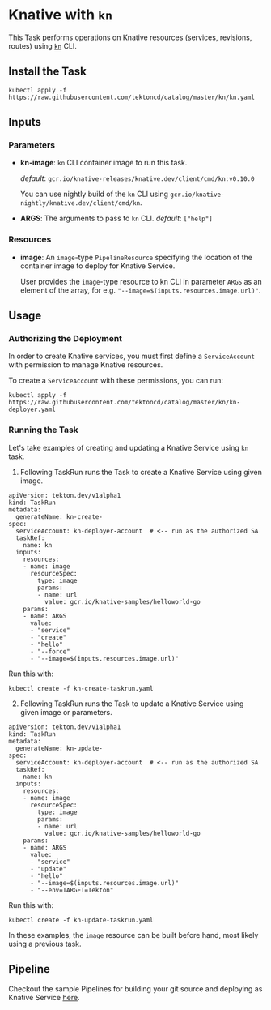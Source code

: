 # Knative with `kn`

This Task performs operations on Knative resources (services, revisions, routes) using
[`kn`](https://github.com/knative/client) CLI.

## Install the Task

```
kubectl apply -f https://raw.githubusercontent.com/tektoncd/catalog/master/kn/kn.yaml
```

## Inputs

### Parameters

* **kn-image**: `kn` CLI container image to run this task.

  _default_: `gcr.io/knative-releases/knative.dev/client/cmd/kn:v0.10.0`

  You can use nightly build of the `kn` CLI using
  `gcr.io/knative-nightly/knative.dev/client/cmd/kn`.


* **ARGS**: The arguments to pass to `kn` CLI.  _default_: `["help"]`

### Resources

* **image**: An `image`-type `PipelineResource` specifying the location of the
  container image to deploy for Knative Service.

  User provides the `image`-type resource to kn CLI in parameter `ARGS` as an
  element of the array, for e.g. `"--image=$(inputs.resources.image.url)"`.

## Usage

### Authorizing the Deployment

In order to create Knative services, you must first define a `ServiceAccount`
with permission to manage Knative resources.

To create a `ServiceAccount` with these permissions, you can run:

```
kubectl apply -f https://raw.githubusercontent.com/tektoncd/catalog/master/kn/kn-deployer.yaml
```

### Running the Task

Let's take examples of creating and updating a Knative Service using `kn` task.

1. Following TaskRun runs the Task to create a Knative Service using given image.

```
apiVersion: tekton.dev/v1alpha1
kind: TaskRun
metadata:
  generateName: kn-create-
spec:
  serviceAccount: kn-deployer-account  # <-- run as the authorized SA
  taskRef:
    name: kn
  inputs:
    resources:
    - name: image
      resourceSpec:
        type: image
        params:
        - name: url
          value: gcr.io/knative-samples/helloworld-go
    params:
    - name: ARGS
      value:
      - "service"
      - "create"
      - "hello"
      - "--force"
      - "--image=$(inputs.resources.image.url)"
```

Run this with:

```
kubectl create -f kn-create-taskrun.yaml
```

2. Following TaskRun runs the Task to update a Knative Service using given image or parameters.

```
apiVersion: tekton.dev/v1alpha1
kind: TaskRun
metadata:
  generateName: kn-update-
spec:
  serviceAccount: kn-deployer-account  # <-- run as the authorized SA
  taskRef:
    name: kn
  inputs:
    resources:
    - name: image
      resourceSpec:
        type: image
        params:
        - name: url
          value: gcr.io/knative-samples/helloworld-go
    params:
    - name: ARGS
      value:
      - "service"
      - "update"
      - "hello"
      - "--image=$(inputs.resources.image.url)"
      - "--env=TARGET=Tekton"
```

Run this with:

```
kubectl create -f kn-update-taskrun.yaml
```

In these examples, the `image` resource can be built before hand, most
likely using a previous task.

## Pipeline
Checkout the sample Pipelines for building your git source and deploying
as Knative Service [here](./knative-dockerfile-deploy/README.md).
